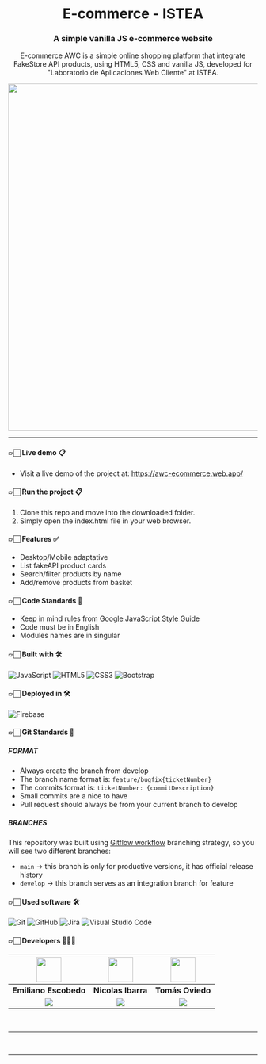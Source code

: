 <div align="center">
<h1>E-commerce - ISTEA </h1>
<h3>A simple vanilla JS e-commerce website</h3>

<p>
E-commerce AWC is a simple online shopping platform that integrate FakeStore API products, using HTML5, CSS and vanilla JS, developed for "Laboratorio de Aplicaciones Web Cliente" at ISTEA.
</p>
<img style="width:700px;"  src="https://i.imgur.com/XH0LEZX.png">
<hr>
</div>

#### 👉🏻 Live demo 📋
- Visit a live demo of the project at: https://awc-ecommerce.web.app/

#### 👉🏻 Run the project 📋

1. Clone this repo and move into the downloaded folder.
2. Simply open the index.html file in your web browser.

#### 👉🏻 Features ✅
- Desktop/Mobile adaptative
- List fakeAPI product cards
- Search/filter products by name
- Add/remove products from basket

#### 👉🏻 Code Standards 📜
- Keep in mind rules from [Google JavaScript Style Guide](https://google.github.io/styleguide/jsguide.html)
- Code must be in English
- Modules names are in singular

#### 👉🏻 Built with 🛠️

![JavaScript](https://img.shields.io/badge/javascript-%23323330.svg?style=for-the-badge&logo=javascript&logoColor=%23F7DF1E)
![HTML5](https://img.shields.io/badge/html5-%23E34F26.svg?style=for-the-badge&logo=html5&logoColor=white)
![CSS3](https://img.shields.io/badge/css3-%231572B6.svg?style=for-the-badge&logo=css3&logoColor=white)
![Bootstrap](https://img.shields.io/badge/bootstrap-%238511FA.svg?style=for-the-badge&logo=bootstrap&logoColor=white)

#### 👉🏻 Deployed in 🛠️
![Firebase](https://img.shields.io/badge/firebase-a08021?style=for-the-badge&logo=firebase&logoColor=ffcd34)


#### 👉🏻 Git Standards 📜

##### FORMAT
- Always create the branch from develop
- The branch name format is: `feature/bugfix{ticketNumber}`
- The commits format is: `ticketNumber: {commitDescription}`
- Small commits are a nice to have
- Pull request should always be from your current branch to develop

##### BRANCHES
This repository was built using [Gitflow workflow](https://www.atlassian.com/git/tutorials/comparing-workflows/gitflow-workflow) branching strategy, so you will see two different branches:
- `main` -> this branch is only for productive versions, it has official release history
- `develop` -> this branch serves as an integration branch for feature

#### 👉🏻 Used software 🛠️
![Git](https://img.shields.io/badge/git-%23F05033.svg?style=for-the-badge&logo=git&logoColor=white)
![GitHub](https://img.shields.io/badge/github-%23121011.svg?style=for-the-badge&logo=github&logoColor=white)
![Jira](https://img.shields.io/badge/jira-%230A0FFF.svg?style=for-the-badge&logo=jira&logoColor=white)
![Visual Studio Code](https://img.shields.io/badge/Visual%20Studio%20Code-0078d7.svg?style=for-the-badge&logo=visual-studio-code&logoColor=white)

#### 👉🏻 Developers 👨🏻‍💻

| <img src="https://avatars.githubusercontent.com/u/83373185?v=4" width=50>| <img src="https://avatars.githubusercontent.com/u/131006597?v=4" width=50>| <img src="https://avatars.githubusercontent.com/u/205453783?v=4" width=50>|
|:-:|:-:|:-:|
| **Emiliano Escobedo**| **Nicolas Ibarra**| **Tomás Oviedo**|
| <a href="https://github.com/EmilianoEscobedo"><img src="https://img.shields.io/badge/github-%23121011.svg?&style=for-the-badge&logo=github&logoColor=white"/></a>| <a href="https://github.com/NicolasAgustinIbarra"><img src="https://img.shields.io/badge/github-%23121011.svg?&style=for-the-badge&logo=github&logoColor=white"/></a>| <a href="https://github.com/tomistea"><img src="https://img.shields.io/badge/github-%23121011.svg?&style=for-the-badge&logo=github&logoColor=white"/></a>|

<br>
<hr>

<br>
<hr>
